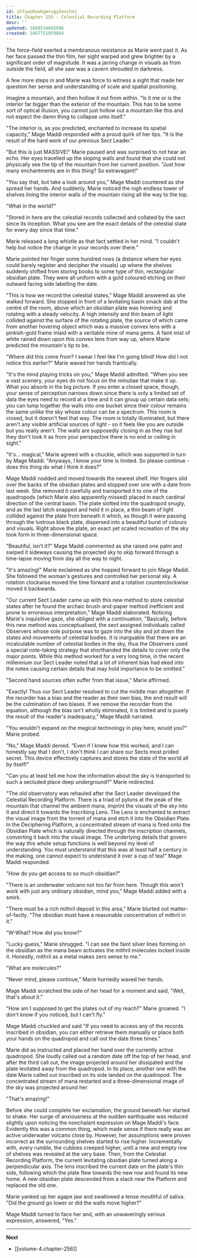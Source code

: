 ```yaml
---
id: ihfywo0owkgmrugy5evchnj
title: Chapter 255 - Celestial Recording Platform
desc: ''
updated: 1668534605996
created: 1667751959864
---
```


The force-field exerted a membranous resistance as Marie went past it. As her face passed the thin film, her sight warped and grew brighter by a significant order of magnitude. It was a jarring change in visuals as from outside the field, all she saw was a cavern shrouded in darkness.

A few more steps in and Marie was force to witness a sight that made her question her sense and understanding of scale and spatial positioning.

Imagine a mountain, and then hollow it out from within. "Is it me or is the interior far bigger than the exterior of the mountain. This has to be some sort of optical illusion, you cannot just hollow out a mountain like this and not expect the damn thing to collapse unto itself."

"The interior is, as you predicted, enchanted to increase its spatial capacity," Mage Maddi responded with a proud quirk of her lips. "It is the result of the hard work of our previous Sect Leader."

"But this is just MASSIVE!" Marie paused and was surprised to not hear an echo. Her eyes travelled up the sloping walls and found that she could not physically see the tip of the mountain from her current position. "Just how many enchantments are in this thing? So extravagant!"

"You say that, but take a look around you," Mage Maddi countered as she spread her hands. And suddenly, Marie noticed the nigh endless tower of shelves lining the interior walls of the mountain rising all the way to the top.

"What in the world?"

"Stored in here are the celestial records collected and collated by the sect since its inception. What you see are the exact details of the celestial state for every day since that time."

Marie released a long whistle as that fact settled in her mind. "I couldn't help but notice the change in your records over there."

Marie pointed her finger some hundred rows (a distance where her eyes could barely register and decipher the visuals) up where the shelves suddenly shifted from storing books to some type of thin, rectangular obsidian plate. They were all uniform with a gold coloured etching on their outward facing side labelling the date.

"This is how we record the celestial states," Mage Maddi answered as she walked forward. She stopped in front of a levitating basin smack dab at the centre of the room, above which an obsidian plate was hovering and rotating with a steady velocity. A high intensity and thin beam of light collided against the surface of the rotating plate, the source of which came from another hovering object which was a massive convex lens with a pinkish-gold frame inlaid with a veritable mine of mana gems. A faint mist of white rained down upon this convex lens from way up, where Marie predicted the mountain's tip to be.

"Where did this come from? I swear I feel like I'm going blind! How did I not notice this earlier?" Marie waved her hands frantically.

"It's the mind playing tricks on you," Mage Maddi admitted. "When you see a vast scenery, your eyes do not focus on the minutiae that make it up. What you absorb in the big picture. If you enter a closed space, though, your sense of perception narrows down since there is only a limited set of data the eyes need to record at a time and it can group up certain data sets; you can lump together the walls into one bucket since their colour remains the same unlike the sky whose colour can be a spectrum. This room is closed, but it doesn't feel that way. The room is totally illuminated, but there aren't any visible artificial sources of light - so it feels like you are outside but you really aren't. The walls are supposedly closing in as they rise but they don't look it as from your perspective there is no end or ceiling in sight."

"It's... magical," Marie agreed with a chuckle, which was supported in turn by Mage Maddi. "Anyways, I know your time is limited. So please continue - does this thing do what I think it does?"

Mage Maddi nodded and moved towards the nearest shelf. Her fingers slid over the backs of the obsidian plates and stopped over one with a date from last week. She removed it carefully and transported it to one of the quadropods (which Marie also apparently missed) placed in each cardinal direction of the central basin. The plate slotted into the quadropod snugly, and as the last latch snapped and held it in place, a thin beam of light collided against the plate from beneath it which, as though it were passing through the lustrous black plate, dispersed into a beautiful burst of colours and visuals. Right above the plate, an exact yet scaled recreation of the sky took form in three-dimensional space.

"Beautiful, isn't it?" Mage Maddi commented as she raised one palm and swiped it sideways causing the projected sky to skip forward through a time-lapse moving from day all the way to night.

"It's amazing!" Marie exclaimed as she hopped forward to join Mage Maddi. She followed the woman's gestures and controlled her personal sky. A rotation clockwise moved the time forward and a rotation counterclockwise moved it backwards.

"Our current Sect Leader came up with this new method to store celestial states after he found the archaic brush-and-paper method inefficient and prone to erroneous interpretation," Mage Maddi elaborated. Noticing Marie's inquisitive gaze, she obliged with a continuation, "Basically, before this new method was conceptualised, the sect assigned individuals called Observers whose sole purpose was to gaze into the sky and jot down the states and movements of celestial bodies. It is inarguable that there are an incalculable number of celestial bodies in the sky, thus the Observers used a special note-taking strategy that shorthanded the details to cover only the major points. While this method worked for a very long time, in the recent millennium our Sect Leader noted that a lot of inherent bias had eked into the notes causing certain details that may hold importance to be omitted."

"Second hand sources often suffer from that issue," Marie affirmed.

"Exactly! Thus our Sect Leader resolved to cut the middle man altogether. If the recorder has a bias and the reader as their own bias, the end result will be the culmination of two biases. If we remove the recorder from the equation, although the bias isn't wholly eliminated, it is limited and is purely the result of the reader's inadequacy," Mage Maddi narrated.

"You wouldn't expand on the magical technology in play here, would you?" Marie probed.

"No," Mage Maddi denied. "Even if I knew how this worked, and I can honestly say that I don't, I don't think I can share our Sects most prided secret. This device effectively captures and stores the state of the world all by itself!"

"Can you at least tell me how the information about the sky is transported to such a secluded place deep underground?" Marie redirected.

"The old observatory was rehauled after the Sect Leader developed the Celestial Recording Platform. There is a triad of pylons at the peak of the mountain that channel the ambient mana, imprint the visuals of the sky into it and direct it towards the Inscribing Lens. The Lens is enchanted to extract the visual image from the torrent of mana and etch it into the Obsidian Plate. In the Deciphering Platform, a concentrated stream of mana is fired onto the Obsidian Plate which is naturally directed through the inscription channels, converting it back into the visual image. The underlying details that govern the way this whole setup functions is well beyond my level of understanding. You must understand that this was at least half a century in the making, one cannot expect to understand it over a cup of tea!" Mage Maddi responded.

"How do you get access to so much obsidian?"

"There is an underwater volcano not too far from here. Though this won't work with just any ordinary obsidian, mind you," Mage Maddi added with a smirk.

"There must be a rich mithril deposit in this area," Marie blurted out matter-of-factly. "The obsidian must have a reasonable concentration of mithril in it."

"W-What? How did you know?"

"Lucky guess," Marie shrugged. "I can see the faint silver lines forming on the obsidian as the mana beam activates the mithril molecules locked inside it. Honestly, mithril as a metal makes zero sense to me."

"What are molecules?"

"Never mind, please continue," Marie hurriedly waved her hands.

Mage Maddi scratched the side of her head for a moment and said, "Well, that's about it."

"How am I supposed to get the plates out of my reach?" Marie groaned. "I don't know if you noticed, but I can't fly."

Mage Maddi chuckled and said "If you need to access any of the records inscribed in obsidian, you can either retrieve them manually or place both your hands on the quadropod and call out the date three times."

Marie did as instructed and placed her hand over the currently active quadropod. She loudly called out a random date off the top of her head, and after the third call out, the image projected around her dissipated and the plate levitated away from the quadropod. In its place, another one with the date Marie called out inscribed on its side landed on the quadropod. The concentrated stream of mana restarted and a three-dimensional image of the sky was projected around her.

"That's amazing!"

Before she could complete her exclamation, the ground beneath her started to shake. Her surge of anxiousness at the sudden earthquake was reduced slightly upon noticing the nonchalant expression on Mage Maddi's face. Evidently this was a common thing, which made sense if there really was an active underwater volcano close by. However, her assumptions were proven incorrect as the surrounding shelves started to rise higher. Incrementally with, every rumble, the cubbies creeped higher, until a new and empty row of shelves was revealed at the very base. Then, from the Celestial Recording Platform, the current levitating obsidian plate turned along a perpendicular axis. The lens inscribed the current date on the plate's thin side, following which the plate flew towards the new row and found its new home. A new obsidian plate descended from a stack near the Platform and replaced the old one.

Marie yanked up her agape jaw and swallowed a tense mouthful of saliva. "Did the ground go lower or did the walls move higher?"

Mage Maddi turned to face her and, with an unwaveringly serious expression, answered, "Yes."

____

**Next**
* [[volume-4.chapter-256]]